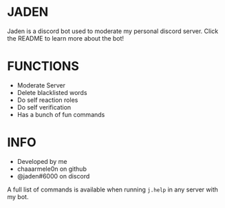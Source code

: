 # JADEN
Jaden is a discord bot used to moderate my personal discord server. Click the README to learn more about the bot!

# FUNCTIONS
- Moderate Server
- Delete blacklisted words
- Do self reaction roles
- Do self verification
- Has a bunch of fun commands

# INFO
- Developed by me
- chaaarmele0n on github
- @jaden#6000 on discord

A full list of commands is available when running `j.help` in any server with my bot.
